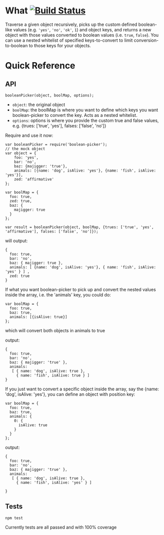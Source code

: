 # What [![Build Status](https://travis-ci.org/nluo/boolean-picker.svg?branch=master)](https://travis-ci.org/nluo/boolean-picker)
Traverse a given object recursively, picks up the custom defined boolean-like values (e.g. `'yes'`, `'no'`, `'ok'`, `1`) and object keys, and returns a new object with those values converted to boolean values (i.e. `true`, `false`). You can use a nested whitelist of specified keys-to-convert to limit conversion-to-boolean to those keys for your objects.

# Quick Reference

## API
```
booleanPicker(object, boolMap, options);

```

* `object`: the original object
* `boolMap`: the boolMap is where you want to define which keys you want boolean-picker to convert the key. Acts as a nested whitelist.
* `options`: options is where you provide the custom true and false values, e.g. {trues: ['true', 'yes'], falses: ['false', 'no']}

Require and use it now:

```
var booleanPicker = require('boolean-picker');
// the mock object
var object = {
    foo: 'yes',
    bar: 'no',
    baz: {majigger: 'true'},
    animals: [{name: 'dog', isAlive: 'yes'}, {name: 'fish', isAlive: 'yes'}],
    zed: 'affirmative'
};

var boolMap = {
  foo: true,
  zed: true,
  baz: {
    majigger: true
  } 
};

var result = booleanPicker(object, boolMap, {trues: ['true', 'yes', 'affirmative'], falses: ['false', 'no']});

```
will output:
```
{ 
  foo: true,
  bar: 'no',
  baz: { majigger: true },
  animals: [ {name: 'dog', isAlive: 'yes'}, { name: 'fish', isAlive: 'yes' } ] ,
  zed: true
}
```

If what you want boolean-picker to pick up and convert the nested values inside the array, i.e. the 'animals' key, you could do:

```
var boolMap = {
  foo: true,
  baz: true,
  animals: [{isAlive: true}]
};

```

which will convert both objects in animals to true

output:

```
{ 
  foo: true,
  bar: 'no',
  baz: { majigger: 'true' },
  animals: 
   [ { name: 'dog', isAlive: true },
     { name: 'fish', isAlive: true } ] 
}
```

If you just want to convert a specific object inside the array, say the {name: 'dog', isAlive: 'yes'}, you can define an object with position key:


```
var boolMap = {
  foo: true,
  baz: true,
  animals: {
    0: {
      isAlive: true
    }
  }
};

```

output: 

```
{ 
  foo: true,
  bar: 'no',
  baz: { majigger: 'true' },
  animals: 
   [ { name: 'dog', isAlive: true },
     { name: 'fish', isAlive: 'yes' } ] 

}

```

## Tests

    npm test

Currently tests are all passed and with 100% coverage
